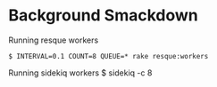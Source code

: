 # Background Smackdown


Running resque workers

    $ INTERVAL=0.1 COUNT=8 QUEUE=* rake resque:workers

Running sidekiq workers
    $ sidekiq -c 8
